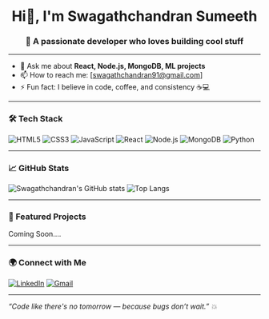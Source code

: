 <h1 align="center">Hi👋, I'm Swagathchandran Sumeeth</h1>
<h3 align="center">🚀 A passionate developer who loves building cool stuff</h3>

---
- 💬 Ask me about **React, Node.js, MongoDB, ML projects**
- 📫 How to reach me: [swagathchandran91@gmail.com]
- ⚡ Fun fact: I believe in code, coffee, and consistency ☕💻

---

### 🛠️ Tech Stack

![HTML5](https://img.shields.io/badge/html5-%23E34F26.svg?&style=flat&logo=html5&logoColor=white)
![CSS3](https://img.shields.io/badge/css3-%231572B6.svg?&style=flat&logo=css3&logoColor=white)
![JavaScript](https://img.shields.io/badge/javascript-%23323330.svg?&style=flat&logo=javascript)
![React](https://img.shields.io/badge/react-%2320232a.svg?&style=flat&logo=react)
![Node.js](https://img.shields.io/badge/node.js-6DA55F?&style=flat&logo=node.js&logoColor=white)
![MongoDB](https://img.shields.io/badge/mongodb-%2347A248.svg?&style=flat&logo=mongodb&logoColor=white)
![Python](https://img.shields.io/badge/python-3670A0?&style=flat&logo=python&logoColor=white)

---

### 📈 GitHub Stats

![Swagathchandran's GitHub stats](https://github-readme-stats.vercel.app/api?username=DogLover005&show_icons=true&theme=radical)
![Top Langs](https://github-readme-stats.vercel.app/api/top-langs/?username=DogLover005&layout=compact&theme=radical)

---

### 🚀 Featured Projects

Coming Soon....


---

### 🌍 Connect with Me

[![LinkedIn](https://img.shields.io/badge/LinkedIn-blue?style=flat&logo=linkedin&logoColor=white)](https://www.linkedin.com/in/swagathchandran-sumeeth-89b760288/)
[![Gmail](https://img.shields.io/badge/Gmail-red?style=flat&logo=gmail&logoColor=white)](mailto:swagathchandran91@gmail.com)

---

*“Code like there's no tomorrow — because bugs don’t wait.” 💥*

